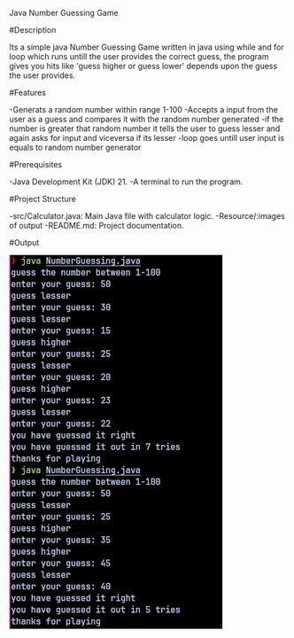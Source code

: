 Java Number Guessing Game

#Description

Its a simple java Number Guessing Game written in java using while and for loop which runs untill the user provides the correct guess,
the program gives you hits like 'guess higher or guess lower' depends upon the guess the user provides.

#Features

-Generats a random number within range 1-100
-Accepts a input from the user as a guess and compares it with the random number generated
-if the number is greater that random number it tells the user to guess lesser and again asks for input and viceversa if its lesser
-loop goes untill user input is equals to random number generator

#Prerequisites

-Java Development Kit (JDK) 21.
-A terminal to run the program.

#Project Structure

-src/Calculator.java: Main Java file with calculator logic.
-Resource/:images of output
-README.md: Project documentation.

#Output


![output](Resource/numberguessgame-output.png)
